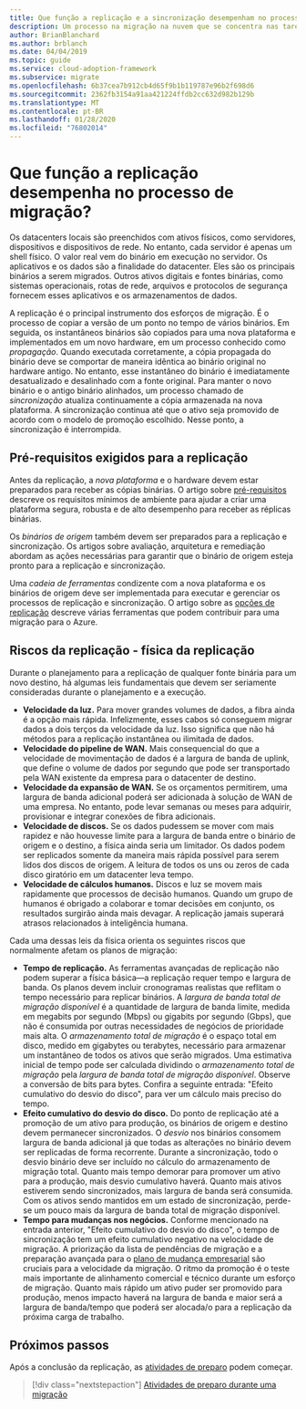 ```yaml
---
title: Que função a replicação e a sincronização desempenham no processo de migração?
description: Um processo na migração na nuvem que se concentra nas tarefas de migrar cargas de trabalho para a nuvem.
author: BrianBlanchard
ms.author: brblanch
ms.date: 04/04/2019
ms.topic: guide
ms.service: cloud-adoption-framework
ms.subservice: migrate
ms.openlocfilehash: 6b37cea7b912cb4d65f9b1b119787e96b2f698d6
ms.sourcegitcommit: 2362fb3154a91aa421224ffdb2cc632d982b129b
ms.translationtype: MT
ms.contentlocale: pt-BR
ms.lasthandoff: 01/28/2020
ms.locfileid: "76802014"
---
```

<!-- markdownlint-disable MD026 -->

# <a name="what-role-does-replication-play-in-the-migration-process"></a>Que função a replicação desempenha no processo de migração?

Os datacenters locais são preenchidos com ativos físicos, como servidores, dispositivos e dispositivos de rede. No entanto, cada servidor é apenas um shell físico. O valor real vem do binário em execução no servidor. Os aplicativos e os dados são a finalidade do datacenter. Eles são os principais binários a serem migrados. Outros ativos digitais e fontes binárias, como sistemas operacionais, rotas de rede, arquivos e protocolos de segurança fornecem esses aplicativos e os armazenamentos de dados.

A replicação é o principal instrumento dos esforços de migração. É o processo de copiar a versão de um ponto no tempo de vários binários. Em seguida, os instantâneos binários são copiados para uma nova plataforma e implementados em um novo hardware, em um processo conhecido como *propagação*. Quando executada corretamente, a cópia propagada do binário deve se comportar de maneira idêntica ao binário original no hardware antigo. No entanto, esse instantâneo do binário é imediatamente desatualizado e desalinhado com a fonte original. Para manter o novo binário e o antigo binário alinhados, um processo chamado de *sincronização* atualiza continuamente a cópia armazenada na nova plataforma. A sincronização continua até que o ativo seja promovido de acordo com o modelo de promoção escolhido. Nesse ponto, a sincronização é interrompida.

## <a name="required-prerequisites-to-replication"></a>Pré-requisitos exigidos para a replicação

Antes da replicação, a *nova plataforma* e o hardware devem estar preparados para receber as cópias binárias. O artigo sobre [pré-requisitos](../prerequisites/index.md) descreve os requisitos mínimos de ambiente para ajudar a criar uma plataforma segura, robusta e de alto desempenho para receber as réplicas binárias.

Os *binários de origem* também devem ser preparados para a replicação e sincronização. Os artigos sobre avaliação, arquitetura e remediação abordam as ações necessárias para garantir que o binário de origem esteja pronto para a replicação e sincronização.

Uma *cadeia de ferramentas* condizente com a nova plataforma e os binários de origem deve ser implementada para executar e gerenciar os processos de replicação e sincronização. O artigo sobre as [opções de replicação](./replicate-options.md) descreve várias ferramentas que podem contribuir para uma migração para o Azure.

## <a name="replication-risks---physics-of-replication"></a>Riscos da replicação - física da replicação

Durante o planejamento para a replicação de qualquer fonte binária para um novo destino, há algumas leis fundamentais que devem ser seriamente consideradas durante o planejamento e a execução.

- **Velocidade da luz.** Para mover grandes volumes de dados, a fibra ainda é a opção mais rápida. Infelizmente, esses cabos só conseguem migrar dados a dois terços da velocidade da luz. Isso significa que não há métodos para a replicação instantânea ou ilimitada de dados.
- **Velocidade do pipeline de WAN.** Mais consequencial do que a velocidade de movimentação de dados é a largura de banda de uplink, que define o volume de dados por segundo que pode ser transportado pela WAN existente da empresa para o datacenter de destino.
- **Velocidade da expansão de WAN.** Se os orçamentos permitirem, uma largura de banda adicional poderá ser adicionada à solução de WAN de uma empresa. No entanto, pode levar semanas ou meses para adquirir, provisionar e integrar conexões de fibra adicionais.
- **Velocidade de discos.** Se os dados pudessem se mover com mais rapidez e não houvesse limite para a largura de banda entre o binário de origem e o destino, a física ainda seria um limitador. Os dados podem ser replicados somente da maneira mais rápida possível para serem lidos dos discos de origem. A leitura de todos os uns ou zeros de cada disco giratório em um datacenter leva tempo.
- **Velocidade de cálculos humanos.** Discos e luz se movem mais rapidamente que processos de decisão humanos. Quando um grupo de humanos é obrigado a colaborar e tomar decisões em conjunto, os resultados surgirão ainda mais devagar. A replicação jamais superará atrasos relacionados à inteligência humana.

Cada uma dessas leis da física orienta os seguintes riscos que normalmente afetam os planos de migração:

- **Tempo de replicação.** As ferramentas avançadas de replicação não podem superar a física básica&mdash;a replicação requer tempo e largura de banda. Os planos devem incluir cronogramas realistas que reflitam o tempo necessário para replicar binários. A *largura de banda total de migração disponível* é a quantidade de largura de banda limite, medida em megabits por segundo (Mbps) ou gigabits por segundo (Gbps), que não é consumida por outras necessidades de negócios de prioridade mais alta. O *armazenamento total de migração* é o espaço total em disco, medido em gigabytes ou terabytes, necessário para armazenar um instantâneo de todos os ativos que serão migrados. Uma estimativa inicial de tempo pode ser calculada dividindo o *armazenamento total de migração* pela *largura de banda total de migração disponível*. Observe a conversão de bits para bytes. Confira a seguinte entrada: "Efeito cumulativo do desvio do disco", para ver um cálculo mais preciso do tempo.
- **Efeito cumulativo do desvio do disco.** Do ponto de replicação até a promoção de um ativo para produção, os binários de origem e destino devem permanecer sincronizados. O *desvio* nos binários consomem largura de banda adicional já que todas as alterações no binário devem ser replicadas de forma recorrente. Durante a sincronização, todo o desvio binário deve ser incluído no cálculo do armazenamento de migração total. Quanto mais tempo demorar para promover um ativo para a produção, mais desvio cumulativo haverá. Quanto mais ativos estiverem sendo sincronizados, mais largura de banda será consumida. Com os ativos sendo mantidos em um estado de sincronização, perde-se um pouco mais da largura de banda total de migração disponível.
- **Tempo para mudanças nos negócios.** Conforme mencionado na entrada anterior, "Efeito cumulativo do desvio do disco", o tempo de sincronização tem um efeito cumulativo negativo na velocidade de migração. A priorização da lista de pendências de migração e a preparação avançada para o [plano de mudança empresarial](../optimize/business-change-plan.md) são cruciais para a velocidade da migração. O ritmo da promoção é o teste mais importante de alinhamento comercial e técnico durante um esforço de migração. Quanto mais rápido um ativo puder ser promovido para produção, menos impacto haverá na largura de banda e maior será a largura de banda/tempo que poderá ser alocada/o para a replicação da próxima carga de trabalho.

## <a name="next-steps"></a>Próximos passos

Após a conclusão da replicação, as [atividades de preparo](./stage.md) podem começar.

> [!div class="nextstepaction"]
> [Atividades de preparo durante uma migração](./stage.md)
